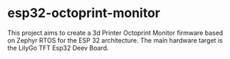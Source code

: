 # esp32-octoprint-monitor
This project aims to create a 3d Printer Octoprint Monitor firmware based on Zephyr RTOS for the ESP 32 architecture. The main hardware target is the LilyGo TFT Esp32 Deev Board.
